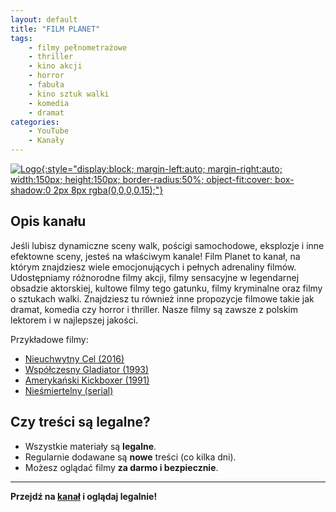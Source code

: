 ```yaml
---
layout: default
title: "FILM PLANET"
tags: 
    - filmy pełnometrażowe
    - thriller
    - kino akcji
    - horror
    - fabuła
    - kino sztuk walki
    - komedia
    - dramat
categories:
    - YouTube
    - Kanały
---
```

[![Logo](https://yt3.googleusercontent.com/8WfCBYAE3h29DMr1mR4dRomrwnpDCMKWmHjW7fPzbAW9MsTZERjORLerwJioJfCKg7PP4Y5qjvo=s160-c-k-c0x00ffffff-no-rj){:style="display:block; margin-left:auto; margin-right:auto; width:150px; height:150px; border-radius:50%; object-fit:cover; box-shadow:0 2px 8px rgba(0,0,0,0.15);"}](https://www.youtube.com/@FILMPLANET)

## Opis kanału

Jeśli lubisz dynamiczne sceny walk, pościgi samochodowe, eksplozje i inne efektowne sceny, jesteś na właściwym kanale! Film Planet to kanał, na którym znajdziesz wiele emocjonujących i pełnych adrenaliny filmów. 
Udostępniamy różnorodne filmy akcji, filmy sensacyjne w legendarnej obsadzie aktorskiej, kultowe filmy tego  gatunku, filmy kryminalne oraz filmy o sztukach walki. Znajdziesz tu również inne propozycje filmowe takie jak dramat, komedia czy horror i thriller. Nasze filmy są zawsze z polskim lektorem i w najlepszej jakości. 

Przykładowe filmy:
- [Nieuchwytny Cel (2016)](https://www.youtube.com/watch?v=XpnvirDq8ug)
- [Współczesny Gladiator (1993)](https://www.youtube.com/watch?v=uMVmvTxXapw&pp=0gcJCbEJAYcqIYzv)
- [Amerykański Kickboxer (1991)](https://www.youtube.com/watch?v=s9wyMTGYxJg&pp=0gcJCbEJAYcqIYzv)
- [Nieśmiertelny (serial)](https://www.youtube.com/watch?v=AV0ooUaImDY&list=PLTrh0qcnM-pbHa7cZ7O1r73b4DsnO1lVl)

## Czy treści są legalne?

- Wszystkie materiały są **legalne**.
- Regularnie dodawane są **nowe** treści (co kilka dni).
- Możesz oglądać filmy **za darmo i bezpiecznie**.

---

**Przejdź na [kanał](https://www.youtube.com/@FILMPLANET) i oglądaj legalnie!**
